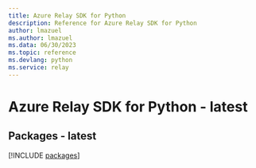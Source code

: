 ```yaml
---
title: Azure Relay SDK for Python
description: Reference for Azure Relay SDK for Python
author: lmazuel
ms.author: lmazuel
ms.data: 06/30/2023
ms.topic: reference
ms.devlang: python
ms.service: relay
---
```

# Azure Relay SDK for Python - latest
## Packages - latest
[!INCLUDE [packages](relay-index.md)]